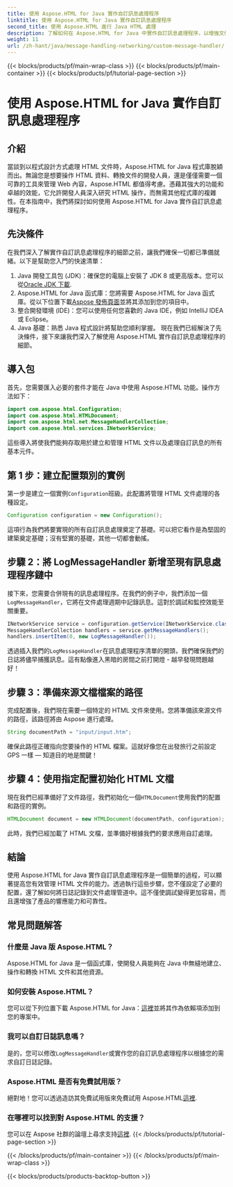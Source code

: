```yaml
---
title: 使用 Aspose.HTML for Java 實作自訂訊息處理程序
linktitle: 使用 Aspose.HTML for Java 實作自訂訊息處理程序
second_title: 使用 Aspose.HTML 進行 Java HTML 處理
description: 了解如何在 Aspose.HTML for Java 中實作自訂訊息處理程序，以增強文件處理並有效處理日誌。
weight: 11
url: /zh-hant/java/message-handling-networking/custom-message-handler/
---
```


{{< blocks/products/pf/main-wrap-class >}}
{{< blocks/products/pf/main-container >}}
{{< blocks/products/pf/tutorial-page-section >}}

# 使用 Aspose.HTML for Java 實作自訂訊息處理程序

## 介紹
當談到以程式設計方式處理 HTML 文件時，Aspose.HTML for Java 程式庫脫穎而出。無論您是想要操作 HTML 資料、轉換文件的開發人員，還是僅僅需要一個可靠的工具來管理 Web 內容，Aspose.HTML 都值得考慮。憑藉其強大的功能和卓越的效能，它允許開發人員深入研究 HTML 操作，而無需其他程式庫的複雜性。在本指南中，我們將探討如何使用 Aspose.HTML for Java 實作自訂訊息處理程序。
## 先決條件
在我們深入了解實作自訂訊息處理程序的細節之前，讓我們確保一切都已準備就緒。以下是幫助您入門的快速清單：
1.  Java 開發工具包 (JDK)：確保您的電腦上安裝了 JDK 8 或更高版本。您可以從[Oracle JDK 下載](https://www.oracle.com/java/technologies/javase-jdk11-downloads.html).
2. Aspose.HTML for Java 函式庫：您將需要 Aspose.HTML for Java 函式庫。從以下位置下載[Aspose 發佈頁面](https://releases.aspose.com/html/java/)並將其添加到您的項目中。
3. 整合開發環境 (IDE)：您可以使用任何您喜歡的 Java IDE，例如 IntelliJ IDEA 或 Eclipse。 
4. Java 基礎：熟悉 Java 程式設計將幫助您順利掌握。
現在我們已經解決了先決條件，接下來讓我們深入了解使用 Aspose.HTML 實作自訂訊息處理程序的細節。
## 導入包
首先，您需要匯入必要的套件才能在 Java 中使用 Aspose.HTML 功能。操作方法如下：
```java
import com.aspose.html.Configuration;
import com.aspose.html.HTMLDocument;
import com.aspose.html.net.MessageHandlerCollection;
import com.aspose.html.services.INetworkService;
```
這些導入將使我們能夠存取用於建立和管理 HTML 文件以及處理自訂訊息的所有基本元件。
## 第 1 步：建立配置類別的實例
第一步是建立一個實例`Configuration`班級。此配置將管理 HTML 文件處理的各種設定。 
```java
Configuration configuration = new Configuration();
```
這項行為我們將要實現的所有自訂訊息處理奠定了基礎。可以把它看作是為堅固的建築奠定基礎；沒有堅實的基礎，其他一切都會動搖。
## 步驟 2：將 LogMessageHandler 新增至現有訊息處理程序鏈中
接下來，您需要合併現有的訊息處理程序。在我們的例子中，我們添加一個`LogMessageHandler`，它將在文件處理週期中記錄訊息。這對於調試和監控效能至關重要。
```java
INetworkService service = configuration.getService(INetworkService.class);
MessageHandlerCollection handlers = service.getMessageHandlers();
handlers.insertItem(0, new LogMessageHandler());
```
透過插入我們的`LogMessageHandler`在訊息處理程序清單的開頭，我們確保我們的日誌將儘早捕獲訊息。這有點像進入黑暗的房間之前打開燈 - 越早發現問題越好！
## 步驟 3：準備來源文檔檔案的路徑
完成配置後，我們現在需要一個特定的 HTML 文件來使用。您將準備該來源文件的路徑，該路徑將由 Aspose 進行處理。
```java
String documentPath = "input/input.htm";
```
確保此路徑正確指向您要操作的 HTML 檔案。這就好像您在出發旅行之前設定 GPS 一樣 — 知道目的地是關鍵！
## 步驟 4：使用指定配置初始化 HTML 文檔
現在我們已經準備好了文件路徑，我們初始化一個`HTMLDocument`使用我們的配置和路徑的實例。 
```java
HTMLDocument document = new HTMLDocument(documentPath, configuration);
```
此時，我們已經加載了 HTML 文檔，並準備好根據我們的要求應用自訂處理。

## 結論
使用 Aspose.HTML for Java 實作自訂訊息處理程序是一個簡單的過程，可以顯著提高您有效管理 HTML 文件的能力。透過執行這些步驟，您不僅設定了必要的配置，還了解如何將日誌記錄到文件處理管道中。這不僅使調試變得更加容易，而且還增強了產品的響應能力和可靠性。
## 常見問題解答
### 什麼是 Java 版 Aspose.HTML？
Aspose.HTML for Java 是一個函式庫，使開發人員能夠在 Java 中無縫地建立、操作和轉換 HTML 文件和其他資源。
### 如何安裝 Aspose.HTML？
您可以從下列位置下載 Aspose.HTML for Java：[這裡](https://releases.aspose.com/html/java/)並將其作為依賴項添加到您的專案中。
### 我可以自訂日誌訊息嗎？
是的，您可以修改`LogMessageHandler`或實作您的自訂訊息處理程序以根據您的需求自訂日誌記錄。
### Aspose.HTML 是否有免費試用版？
絕對地！您可以透過造訪其免費試用版來免費試用 Aspose.HTML[這裡](https://releases.aspose.com/).
### 在哪裡可以找到對 Aspose.HTML 的支援？
您可以在 Aspose 社群的論壇上尋求支持[這裡](https://forum.aspose.com/c/html/29).
{{< /blocks/products/pf/tutorial-page-section >}}

{{< /blocks/products/pf/main-container >}}
{{< /blocks/products/pf/main-wrap-class >}}

{{< blocks/products/products-backtop-button >}}

